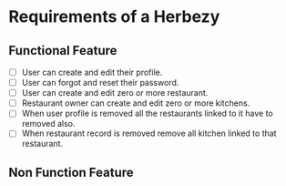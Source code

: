 # Requirements of a Herbezy

## Functional Feature

- [ ] User can create and edit their profile.
- [ ] User can forgot and reset their password.
- [ ] User can create and edit zero or more restaurant.
- [ ] Restaurant owner can create and edit zero or more kitchens.
- [ ] When user profile is removed all the restaurants linked to it have to removed also.
- [ ] When restaurant record is removed remove all kitchen linked to that restaurant.

## Non Function Feature
